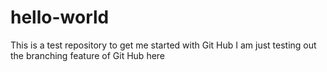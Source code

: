 # hello-world
This is a test repository to get me started with Git Hub
I am just testing out the branching feature of Git Hub here
